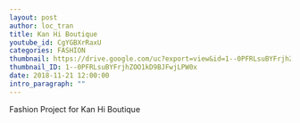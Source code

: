 ```yaml
---
layout: post
author: loc_tran
title: Kan Hi Boutique
youtube_id: CgYGBXrRaxU
categories: FASHION
thumbnail: https://drive.google.com/uc?export=view&id=1--0PFRLsuBYFrjhZOO1kD9BJFwjLPW0x
thumbnail_ID: 1--0PFRLsuBYFrjhZOO1kD9BJFwjLPW0x
date: 2018-11-21 12:00:00
intro_paragraph: ""
---
```

Fashion Project for Kan Hi Boutique
